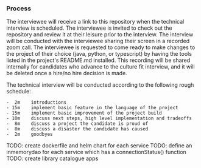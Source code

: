 ### Process

The interviewee will receive a link to this repository when the technical interview is scheduled.  The interviewee is
invited to check out the repository and review it at their leisure prior to the interview.  The interview will be 
conducted with the interviewee sharing their screen in a recorded zoom call.  The interviewee is requested to come ready
to make changes to the project of their choice (java, python, or typescript) by having the tools listed in the
project's README.md installed.  This recording will be shared internally for candidates who advance to the culture fit
interview, and it will be deleted once a hire/no hire decision is made.

The technical interview will be conducted according to the following rough schedule:

    -  2m    introductions
    - 15m    implement basic feature in the language of the project
    - 15m    implement basic improvement of the project build
    - 10m    discuss next steps, high level implementation and tradeoffs
    -  8m    discuss a project the candidate is proud of
    -  8m    discuss a disaster the candidate has caused
    -  2m    goodbyes

TODO: create dockerfile and helm chart for each service
TODO: define an inmemorydao for each service which has a connectionStatus() function
TODO: create library catalogue apps